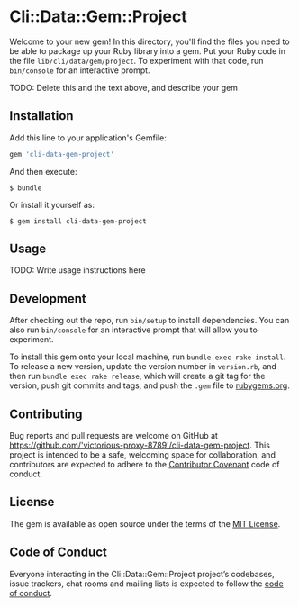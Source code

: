 # Cli::Data::Gem::Project

Welcome to your new gem! In this directory, you'll find the files you need to be able to package up your Ruby library into a gem. Put your Ruby code in the file `lib/cli/data/gem/project`. To experiment with that code, run `bin/console` for an interactive prompt.

TODO: Delete this and the text above, and describe your gem

## Installation

Add this line to your application's Gemfile:

```ruby
gem 'cli-data-gem-project'
```

And then execute:

    $ bundle

Or install it yourself as:

    $ gem install cli-data-gem-project

## Usage

TODO: Write usage instructions here

## Development

After checking out the repo, run `bin/setup` to install dependencies. You can also run `bin/console` for an interactive prompt that will allow you to experiment.

To install this gem onto your local machine, run `bundle exec rake install`. To release a new version, update the version number in `version.rb`, and then run `bundle exec rake release`, which will create a git tag for the version, push git commits and tags, and push the `.gem` file to [rubygems.org](https://rubygems.org).

## Contributing

Bug reports and pull requests are welcome on GitHub at https://github.com/'victorious-proxy-8789'/cli-data-gem-project. This project is intended to be a safe, welcoming space for collaboration, and contributors are expected to adhere to the [Contributor Covenant](http://contributor-covenant.org) code of conduct.

## License

The gem is available as open source under the terms of the [MIT License](https://opensource.org/licenses/MIT).

## Code of Conduct

Everyone interacting in the Cli::Data::Gem::Project project’s codebases, issue trackers, chat rooms and mailing lists is expected to follow the [code of conduct](https://github.com/'victorious-proxy-8789'/cli-data-gem-project/blob/master/CODE_OF_CONDUCT.md).
